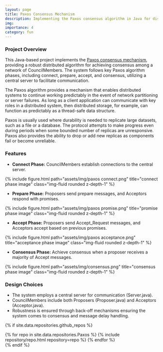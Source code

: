 ```yaml
---
layout: page
title: Paxos Consensus Mechanism
description: Implementing the Paxos consensus algorithm in Java for distributed consensus among CouncilMembers.
img:
importance: 4
category: fun
---
```


### Project Overview

This Java-based project implements the [Paxos consensus mechanism](https://en.wikipedia.org/wiki/Paxos_(computer_science)), providing a robust distributed algorithm for achieving consensus among a network of CouncilMembers. The system follows key Paxos algorithm phases, including connect, prepare, accept, and consensus, utilizing a central server to facilitate communication.

The Paxos algorithm provides a mechanism that enables distributed systems to continue working predictably in the event of network partitioning or server failures. As long as a client application can communicate with key roles in a distributed system, then distributed storage, for example, can function as predictably as a thread-safe data structure.

Paxos is usually used where durability is needed to replicate large datasets, such as a file or a database. The protocol attempts to make progress even during periods when some bounded number of replicas are unresponsive. Paxos also provides the ability to drop or add new replicas as components fail or become unreliable.

### Features

- **Connect Phase:** CouncilMembers establish connections to the central server.

<div class="row justify-content-sm-center">
    <div class="col-sm-8 mt-3 mt-md-0">
        {% include figure.html path="assets/img/paxos connect.png" title="connect phase image" class="img-fluid rounded z-depth-1" %}
    </div>
</div>


- **Prepare Phase:** Proposers send prepare messages, and Acceptors respond with promises.

<div class="row justify-content-sm-center">
    <div class="col-sm-8 mt-3 mt-md-0">
        {% include figure.html path="assets/img/paxos promise.png" title="promise phase image" class="img-fluid rounded z-depth-1" %}
    </div>
</div>

- **Accept Phase:** Proposers send Accept_Request messages, and Acceptors accept based on previous promises.

<div class="row justify-content-sm-center">
    <div class="col-sm-8 mt-3 mt-md-0">
        {% include figure.html path="assets/img/paxos acceptance.png" title="acceptance phase image" class="img-fluid rounded z-depth-1" %}
    </div>
</div>

- **Consensus Phase:** Achieve consensus when a proposer receives a majority of Accept messages.

<div class="row justify-content-sm-center">
    <div class="col-sm-8 mt-3 mt-md-0">
        {% include figure.html path="assets/img/consensus.png" title="consensus phase image" class="img-fluid rounded z-depth-1" %}
    </div>
</div>

### Design Choices

- The system employs a central server for communication (Server.java).
- CouncilMembers include both Proposers (Proposer.java) and Acceptors (Acceptor.java).
- Robustness is ensured through back-off mechanisms ensuring the system comes to consensus and message delay handling.



{% if site.data.repositories.github_repos %}
<div class="text-center">
  <div class="repositories d-flex flex-wrap flex-md-row flex-column justify-content-center align-items-center">
    {% for repo in site.data.repositories.Paxos %}
      {% include repository/repo.html repository=repo %}
    {% endfor %}
  </div>
</div>
{% endif %}